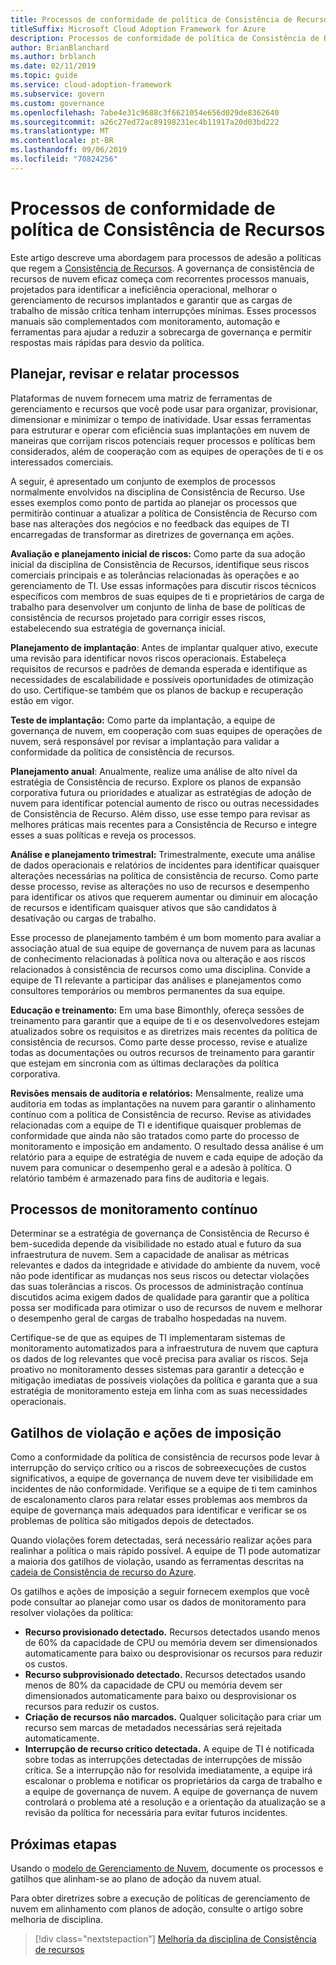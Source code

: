 ```yaml
---
title: Processos de conformidade de política de Consistência de Recursos
titleSuffix: Microsoft Cloud Adoption Framework for Azure
description: Processos de conformidade de política de Consistência de Recursos
author: BrianBlanchard
ms.author: brblanch
ms.date: 02/11/2019
ms.topic: guide
ms.service: cloud-adoption-framework
ms.subservice: govern
ms.custom: governance
ms.openlocfilehash: 7abe4e31c9688c3f6621054e656d029de8362640
ms.sourcegitcommit: a26c27ed72ac89198231ec4b11917a20d03bd222
ms.translationtype: MT
ms.contentlocale: pt-BR
ms.lasthandoff: 09/06/2019
ms.locfileid: "70824256"
---
```

# <a name="resource-consistency-policy-compliance-processes"></a>Processos de conformidade de política de Consistência de Recursos

Este artigo descreve uma abordagem para processos de adesão a políticas que regem a [Consistência de Recursos](./index.md). A governança de consistência de recursos de nuvem eficaz começa com recorrentes processos manuais, projetados para identificar a ineficiência operacional, melhorar o gerenciamento de recursos implantados e garantir que as cargas de trabalho de missão crítica tenham interrupções mínimas. Esses processos manuais são complementados com monitoramento, automação e ferramentas para ajudar a reduzir a sobrecarga de governança e permitir respostas mais rápidas para desvio da política.

## <a name="planning-review-and-reporting-processes"></a>Planejar, revisar e relatar processos

Plataformas de nuvem fornecem uma matriz de ferramentas de gerenciamento e recursos que você pode usar para organizar, provisionar, dimensionar e minimizar o tempo de inatividade. Usar essas ferramentas para estruturar e operar com eficiência suas implantações em nuvem de maneiras que corrijam riscos potenciais requer processos e políticas bem considerados, além de cooperação com as equipes de operações de ti e os interessados comerciais.

A seguir, é apresentado um conjunto de exemplos de processos normalmente envolvidos na disciplina de Consistência de Recurso. Use esses exemplos como ponto de partida ao planejar os processos que permitirão continuar a atualizar a política de Consistência de Recurso com base nas alterações dos negócios e no feedback das equipes de TI encarregadas de transformar as diretrizes de governança em ações.

**Avaliação e planejamento inicial de riscos:** Como parte da sua adoção inicial da disciplina de Consistência de Recursos, identifique seus riscos comerciais principais e as tolerâncias relacionadas às operações e ao gerenciamento de TI. Use essas informações para discutir riscos técnicos específicos com membros de suas equipes de ti e proprietários de carga de trabalho para desenvolver um conjunto de linha de base de políticas de consistência de recursos projetado para corrigir esses riscos, estabelecendo sua estratégia de governança inicial.

**Planejamento de implantação**: Antes de implantar qualquer ativo, execute uma revisão para identificar novos riscos operacionais. Estabeleça requisitos de recursos e padrões de demanda esperada e identifique as necessidades de escalabilidade e possíveis oportunidades de otimização do uso. Certifique-se também que os planos de backup e recuperação estão em vigor.

**Teste de implantação:** Como parte da implantação, a equipe de governança de nuvem, em cooperação com suas equipes de operações de nuvem, será responsável por revisar a implantação para validar a conformidade da política de consistência de recursos.

**Planejamento anual**: Anualmente, realize uma análise de alto nível da estratégia de Consistência de recurso. Explore os planos de expansão corporativa futura ou prioridades e atualizar as estratégias de adoção de nuvem para identificar potencial aumento de risco ou outras necessidades de Consistência de Recurso. Além disso, use esse tempo para revisar as melhores práticas mais recentes para a Consistência de Recurso e integre esses a suas políticas e reveja os processos.

**Análise e planejamento trimestral:** Trimestralmente, execute uma análise de dados operacionais e relatórios de incidentes para identificar quaisquer alterações necessárias na política de consistência de recurso. Como parte desse processo, revise as alterações no uso de recursos e desempenho para identificar os ativos que requerem aumentar ou diminuir em alocação de recursos e identificam quaisquer ativos que são candidatos à desativação ou cargas de trabalho.

Esse processo de planejamento também é um bom momento para avaliar a associação atual de sua equipe de governança de nuvem para as lacunas de conhecimento relacionadas à política nova ou alteração e aos riscos relacionados à consistência de recursos como uma disciplina. Convide a equipe de TI relevante a participar das análises e planejamentos como consultores temporários ou membros permanentes da sua equipe.

**Educação e treinamento:** Em uma base Bimonthly, ofereça sessões de treinamento para garantir que a equipe de ti e os desenvolvedores estejam atualizados sobre os requisitos e as diretrizes mais recentes da política de consistência de recursos. Como parte desse processo, revise e atualize todas as documentações ou outros recursos de treinamento para garantir que estejam em sincronia com as últimas declarações da política corporativa.

**Revisões mensais de auditoria e relatórios:** Mensalmente, realize uma auditoria em todas as implantações na nuvem para garantir o alinhamento contínuo com a política de Consistência de recurso. Revise as atividades relacionadas com a equipe de TI e identifique quaisquer problemas de conformidade que ainda não são tratados como parte do processo de monitoramento e imposição em andamento. O resultado dessa análise é um relatório para a equipe de estratégia de nuvem e cada equipe de adoção da nuvem para comunicar o desempenho geral e a adesão à política. O relatório também é armazenado para fins de auditoria e legais.

## <a name="ongoing-monitoring-processes"></a>Processos de monitoramento contínuo

Determinar se a estratégia de governança de Consistência de Recurso é bem-sucedida depende da visibilidade no estado atual e futuro da sua infraestrutura de nuvem. Sem a capacidade de analisar as métricas relevantes e dados da integridade e atividade do ambiente da nuvem, você não pode identificar as mudanças nos seus riscos ou detectar violações das suas tolerâncias a riscos. Os processos de administração contínua discutidos acima exigem dados de qualidade para garantir que a política possa ser modificada para otimizar o uso de recursos de nuvem e melhorar o desempenho geral de cargas de trabalho hospedadas na nuvem.

Certifique-se de que as equipes de TI implementaram sistemas de monitoramento automatizados para a infraestrutura de nuvem que captura os dados de log relevantes que você precisa para avaliar os riscos. Seja proativo no monitoramento desses sistemas para garantir a detecção e mitigação imediatas de possíveis violações da política e garanta que a sua estratégia de monitoramento esteja em linha com as suas necessidades operacionais.

## <a name="violation-triggers-and-enforcement-actions"></a>Gatilhos de violação e ações de imposição

Como a conformidade da política de consistência de recursos pode levar à interrupção do serviço crítico ou a riscos de sobreexecuções de custos significativos, a equipe de governança de nuvem deve ter visibilidade em incidentes de não conformidade. Verifique se a equipe de ti tem caminhos de escalonamento claros para relatar esses problemas aos membros da equipe de governança mais adequados para identificar e verificar se os problemas de política são mitigados depois de detectados.

Quando violações forem detectadas, será necessário realizar ações para realinhar a política o mais rápido possível. A equipe de TI pode automatizar a maioria dos gatilhos de violação, usando as ferramentas descritas na [cadeia de Consistência de recurso do Azure](toolchain.md).

Os gatilhos e ações de imposição a seguir fornecem exemplos que você pode consultar ao planejar como usar os dados de monitoramento para resolver violações da política:

- **Recurso provisionado detectado.** Recursos detectados usando menos de 60% da capacidade de CPU ou memória devem ser dimensionados automaticamente para baixo ou desprovisionar os recursos para reduzir os custos.
- **Recurso subprovisionado detectado.** Recursos detectados usando menos de 80% da capacidade de CPU ou memória devem ser dimensionados automaticamente para baixo ou desprovisionar os recursos para reduzir os custos.
- **Criação de recursos não marcados.** Qualquer solicitação para criar um recurso sem marcas de metadados necessárias será rejeitada automaticamente.
- **Interrupção de recurso crítico detectada.** A equipe de TI é notificada sobre todas as interrupções detectadas de interrupções de missão crítica. Se a interrupção não for resolvida imediatamente, a equipe irá escalonar o problema e notificar os proprietários da carga de trabalho e a equipe de governança de nuvem. A equipe de governança de nuvem controlará o problema até a resolução e a orientação da atualização se a revisão da política for necessária para evitar futuros incidentes.

## <a name="next-steps"></a>Próximas etapas

Usando o [modelo de Gerenciamento de Nuvem](./template.md), documente os processos e gatilhos que alinham-se ao plano de adoção da nuvem atual.

Para obter diretrizes sobre a execução de políticas de gerenciamento de nuvem em alinhamento com planos de adoção, consulte o artigo sobre melhoria de disciplina.

> [!div class="nextstepaction"]
> [Melhoria da disciplina de Consistência de recursos](./discipline-improvement.md)
